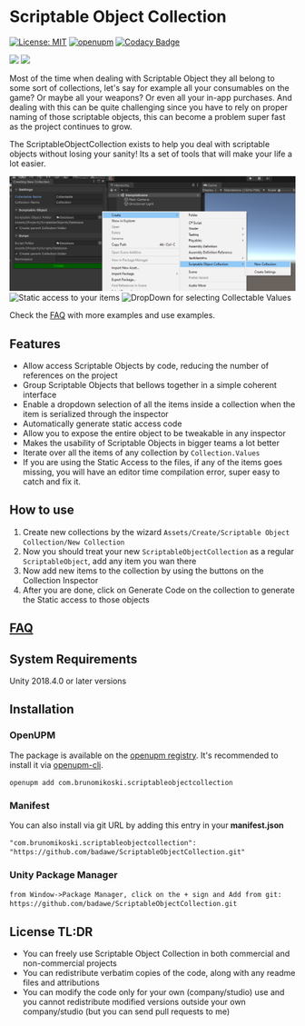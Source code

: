 # Scriptable Object Collection

[![License: MIT](https://img.shields.io/badge/License-MIT-brightgreen.svg)](https://github.com/brunomikoski/ScriptableObjectCollection/blob/develop/LICENSE)
[![openupm](https://img.shields.io/npm/v/com.brunomikoski.scriptableobjectcollection?label=openupm&registry_uri=https://package.openupm.com)](https://openupm.com/packages/com.brunomikoski.scriptableobjectcollection/) [![Codacy Badge](https://app.codacy.com/project/badge/Grade/177397001d74494a9ec54031a428c8dc)](https://www.codacy.com/manual/badawe/ScriptableObjectCollection?utm_source=github.com&amp;utm_medium=referral&amp;utm_content=badawe/ScriptableObjectCollection&amp;utm_campaign=Badge_Grade)

[![](https://img.shields.io/github/followers/brunomikoski?label=Follow&style=social)](https://github.com/brunomikoski) [![](https://img.shields.io/twitter/follow/brunomikoski?style=social)](https://twitter.com/brunomikoski)


Most of the time when dealing with Scriptable Object they all belong to some sort of collections, let's say for example all your consumables on the game? Or maybe all your weapons? Or even all your in-app purchases. And dealing with this can be quite challenging since you have to rely on proper naming of those scriptable objects, this can become a problem super fast as the project continues to grow.

The ScriptableObjectCollection exists to help you deal with scriptable objects without losing your sanity! Its a set of tools that will make your life a lot easier.


![wizard](/Documentation~/create-collection-wizzard.png)
![Static access to your items](https://github.com/badawe/ScriptableObjectCollection/blob/master/Documentation~/code-access.gif)
![DropDown for selecting Collectable Values](https://github.com/badawe/ScriptableObjectCollection/blob/master/Documentation~/property-drawer.gif)

Check the [FAQ](https://github.com/badawe/ScriptableObjectCollection/wiki/FAQ) with more examples and use examples.


## Features
- Allow access Scriptable Objects by code, reducing the number of references on the project
- Group Scriptable Objects that bellows together in a simple coherent interface
- Enable a dropdown selection of all the items inside a collection when the item is serialized through the inspector
- Automatically generate static access code
- Allow you to expose the entire object to be tweakable in any inspector
- Makes the usability of Scriptable Objects in bigger teams a lot better
- Iterate over all the items of any collection by `Collection.Values`
- If you are using the Static Access to the files, if any of the items goes missing, you will have an editor time compilation error, super easy to catch and fix it.


## How to use
 1. Create new collections by the wizard `Assets/Create/Scriptable Object Collection/New Collection` 
 2. Now you should treat your new `ScriptableObjectCollection` as a regular `ScriptableObject`, add any item you wan there  
 3. Now add new items to the collection by using the buttons on the Collection Inspector
 4. After you are done, click on Generate Code on the collection to generate the Static access to those objects


## [FAQ](https://github.com/badawe/ScriptableObjectCollection/wiki/FAQ)
 
 
## System Requirements
Unity 2018.4.0 or later versions


## Installation

### OpenUPM
The package is available on the [openupm registry](https://openupm.com). It's recommended to install it via [openupm-cli](https://github.com/openupm/openupm-cli).

```
openupm add com.brunomikoski.scriptableobjectcollection
```

### Manifest
You can also install via git URL by adding this entry in your **manifest.json**
```
"com.brunomikoski.scriptableobjectcollection": "https://github.com/badawe/ScriptableObjectCollection.git"
```

### Unity Package Manager
```
from Window->Package Manager, click on the + sign and Add from git: https://github.com/badawe/ScriptableObjectCollection.git
```

## License TL:DR
- You can freely use Scriptable Object Collection in both commercial and non-commercial projects
- You can redistribute verbatim copies of the code, along with any readme files and attributions
- You can modify the code only for your own (company/studio) use and you cannot redistribute modified versions outside your own company/studio (but you can send pull requests to me)

